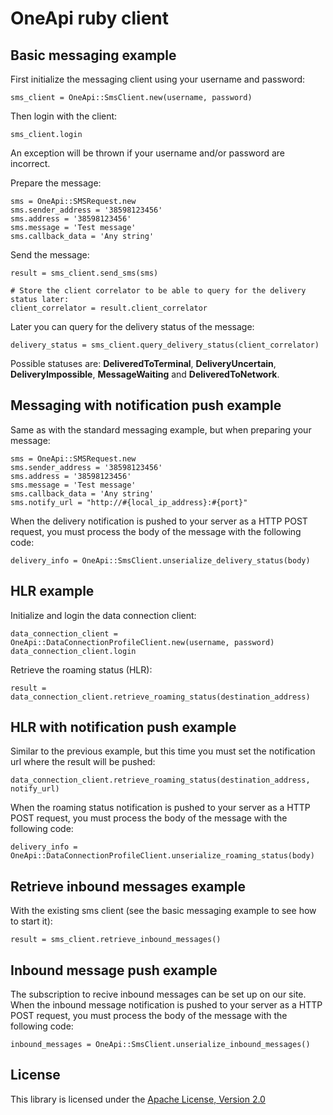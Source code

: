 OneApi ruby client
============================

Basic messaging example
-----------------------

First initialize the messaging client using your username and password:

    sms_client = OneApi::SmsClient.new(username, password)


Then login with the client:

    sms_client.login


An exception will be thrown if your username and/or password are incorrect.

Prepare the message:

    sms = OneApi::SMSRequest.new
    sms.sender_address = '38598123456'
    sms.address = '38598123456'
    sms.message = 'Test message'
    sms.callback_data = 'Any string'


Send the message:

    result = sms_client.send_sms(sms)
    
    # Store the client correlator to be able to query for the delivery status later:
    client_correlator = result.client_correlator


Later you can query for the delivery status of the message:

    delivery_status = sms_client.query_delivery_status(client_correlator)


Possible statuses are: **DeliveredToTerminal**, **DeliveryUncertain**, **DeliveryImpossible**, **MessageWaiting** and **DeliveredToNetwork**.

Messaging with notification push example
-----------------------

Same as with the standard messaging example, but when preparing your message:

    sms = OneApi::SMSRequest.new
    sms.sender_address = '38598123456'
    sms.address = '38598123456'
    sms.message = 'Test message'
    sms.callback_data = 'Any string'
    sms.notify_url = "http://#{local_ip_address}:#{port}"


When the delivery notification is pushed to your server as a HTTP POST request, you must process the body of the message with the following code:

    delivery_info = OneApi::SmsClient.unserialize_delivery_status(body)


HLR example
-----------------------

Initialize and login the data connection client:

    data_connection_client = OneApi::DataConnectionProfileClient.new(username, password)
    data_connection_client.login


Retrieve the roaming status (HLR):

    result = data_connection_client.retrieve_roaming_status(destination_address)


HLR with notification push example
-----------------------

Similar to the previous example, but this time you must set the notification url where the result will be pushed:

    data_connection_client.retrieve_roaming_status(destination_address, notify_url)


When the roaming status notification is pushed to your server as a HTTP POST request, you must process the body of the message with the following code:

    delivery_info = OneApi::DataConnectionProfileClient.unserialize_roaming_status(body)


Retrieve inbound messages example
-----------------------

With the existing sms client (see the basic messaging example to see how to start it):

    result = sms_client.retrieve_inbound_messages()


Inbound message push example
-----------------------

The subscription to recive inbound messages can be set up on our site.
When the inbound message notification is pushed to your server as a HTTP POST request, you must process the body of the message with the following code:

    inbound_messages = OneApi::SmsClient.unserialize_inbound_messages()


License
-------

This library is licensed under the [Apache License, Version 2.0](http://www.apache.org/licenses/LICENSE-2.0)
